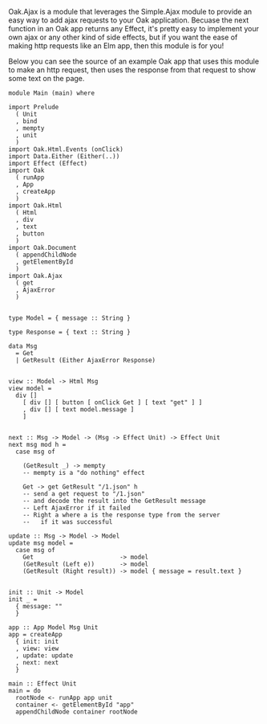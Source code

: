Oak.Ajax is a module that leverages the Simple.Ajax module to provide an easy
way to add ajax requests to your Oak application. Becuase the next function in
an Oak app returns any Effect, it's pretty easy to implement your own ajax or
any other kind of side effects, but if you want the ease of making http
requests like an Elm app, then this module is for you!

Below you can see the source of an example Oak app that uses this module to
make an http request, then uses the response from that request to show some
text on the page.

```
module Main (main) where

import Prelude
  ( Unit
  , bind
  , mempty
  , unit
  )
import Oak.Html.Events (onClick)
import Data.Either (Either(..))
import Effect (Effect)
import Oak
  ( runApp
  , App
  , createApp
  )
import Oak.Html
  ( Html
  , div
  , text
  , button
  )
import Oak.Document
  ( appendChildNode
  , getElementById
  )
import Oak.Ajax
  ( get
  , AjaxError
  )


type Model = { message :: String }

type Response = { text :: String }

data Msg
  = Get
  | GetResult (Either AjaxError Response)


view :: Model -> Html Msg
view model =
  div []
    [ div [] [ button [ onClick Get ] [ text "get" ] ]
    , div [] [ text model.message ]
    ]


next :: Msg -> Model -> (Msg -> Effect Unit) -> Effect Unit
next msg mod h =
  case msg of

    (GetResult _) -> mempty
    -- mempty is a "do nothing" effect

    Get -> get GetResult "/1.json" h
    -- send a get request to "/1.json"
    -- and decode the result into the GetResult message
    -- Left AjaxError if it failed
    -- Right a where a is the response type from the server
    --   if it was successful

update :: Msg -> Model -> Model
update msg model =
  case msg of
    Get                        -> model
    (GetResult (Left e))       -> model
    (GetResult (Right result)) -> model { message = result.text }


init :: Unit -> Model
init _ =
  { message: ""
  }

app :: App Model Msg Unit
app = createApp
  { init: init
  , view: view
  , update: update
  , next: next
  }

main :: Effect Unit
main = do
  rootNode <- runApp app unit
  container <- getElementById "app"
  appendChildNode container rootNode
```
